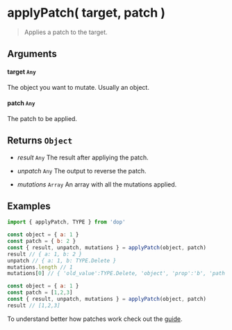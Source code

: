 # applyPatch( target, patch )

> Applies a patch to the target.

## Arguments

#### target `Any`

The object you want to mutate. Usually an object.

#### patch `Any`

The patch to be applied.

## Returns `Object`

- *result* `Any` The result after appliying the patch.

- *unpatch* `Any` The output to reverse the patch.

- *mutations* `Array` An array with all the mutations applied.


## Examples

```js
import { applyPatch, TYPE } from 'dop'

const object = { a: 1 }
const patch = { b: 2 }
const { result, unpatch, mutations } = applyPatch(object, patch)
result // { a: 1, b: 2 }
unpatch // { a: 1, b: TYPE.Delete }
mutations.length // 1
mutations[0] // { 'old_value':TYPE.Delete, 'object', 'prop':'b', 'path':['b'] }
```


```js
const object = { a: 1 }
const patch = [1,2,3]
const { result, unpatch, mutations } = applyPatch(object, patch)
result // [1,2,3]
```


To understand better how patches work check out the [guide](/guide/javascript/patches).